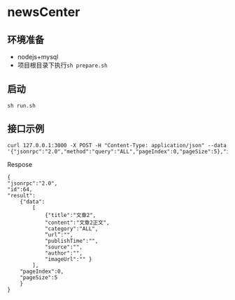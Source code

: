 # newsCenter

## 环境准备
* nodejs+mysql
* 项目根目录下执行```sh prepare.sh```

## 启动
```sh run.sh```

## 接口示例
```
curl 127.0.0.1:3000 -X POST -H "Content-Type: application/json" --data '{"jsonrpc":"2.0","method":"query":"ALL","pageIndex":0,"pageSize":5},"id":64}'
```
Respose
```
{
"jsonrpc":"2.0",
"id":64,
"result":
    {"data":
        [
            {"title":"文章2",
            "content":"文章2正文",
            "category":"ALL",
            “url”:"",
            "publishTime":"",
            "source":"",
            "author":"",
            "imageUrl":"" }
        ],
    "pageIndex":0,
    "pageSize":5
    }
}
```
